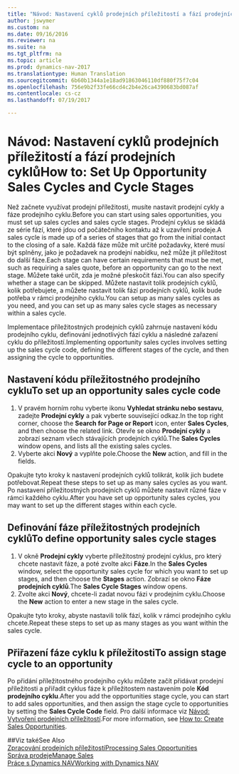 ```yaml
---
title: "Návod: Nastavení cyklů prodejních příležitostí a fází prodejních cyklů"
author: jswymer
ms.custom: na
ms.date: 09/16/2016
ms.reviewer: na
ms.suite: na
ms.tgt_pltfrm: na
ms.topic: article
ms.prod: dynamics-nav-2017
ms.translationtype: Human Translation
ms.sourcegitcommit: 6b60b1344a1e18ad91863046110df880f75f7c04
ms.openlocfilehash: 756e9b2f33fe66cd4c2b4e26ca4390683bd087af
ms.contentlocale: cs-cz
ms.lasthandoff: 07/19/2017

---
```

# <a name="how-to-set-up-opportunity-sales-cycles-and-cycle-stages"></a><span data-ttu-id="340d3-102">Návod: Nastavení cyklů prodejních příležitostí a fází prodejních cyklů</span><span class="sxs-lookup"><span data-stu-id="340d3-102">How to: Set Up Opportunity Sales Cycles and Cycle Stages</span></span>
<span data-ttu-id="340d3-103">Než začnete využívat prodejní příležitosti, musíte nastavit prodejní cykly a fáze prodejního cyklu.</span><span class="sxs-lookup"><span data-stu-id="340d3-103">Before you can start using sales opportunities, you must set up sales cycles and sales cycle stages.</span></span> <span data-ttu-id="340d3-104">Prodejní cyklus se skládá ze série fází, které jdou od počátečního kontaktu až k uzavření prodeje.</span><span class="sxs-lookup"><span data-stu-id="340d3-104">A sales cycle is made up of a series of stages that go from the initial contact to the closing of a sale.</span></span> <span data-ttu-id="340d3-105">Každá fáze může mít určité požadavky, které musí být splněny, jako je požadavek na prodejní nabídku, než může jít příležitost do další fáze.</span><span class="sxs-lookup"><span data-stu-id="340d3-105">Each stage can have certain requirements that must be met, such as requiring a sales quote, before an opportunity can go to the next stage.</span></span> <span data-ttu-id="340d3-106">Můžete také určit, zda je možné přeskočit fázi.</span><span class="sxs-lookup"><span data-stu-id="340d3-106">You can also specify whether a stage can be skipped.</span></span> <span data-ttu-id="340d3-107">Můžete nastavit tolik prodejních cyklů, kolik potřebujete, a můžete nastavit tolik fází prodejních cyklů, kolik bude potřeba v rámci prodejního cyklu.</span><span class="sxs-lookup"><span data-stu-id="340d3-107">You can setup as many sales cycles as you need, and you can set up as many sales cycle stages as necessary within a sales cycle.</span></span>

<span data-ttu-id="340d3-108">Implementace příležitostných prodejních cyklů zahrnuje nastavení kódu prodejního cyklu, definování jednotlivých fází cyklu a následné zařazení cyklu do příležitostí.</span><span class="sxs-lookup"><span data-stu-id="340d3-108">Implementing opportunity sales cycles involves setting up the sales cycle code, defining the different stages of the cycle, and then assigning the cycle to opportunities.</span></span>

## <a name="to-set-up-an-opportunity-sales-cycle-code"></a><span data-ttu-id="340d3-109">Nastavení kódu příležitostného prodejního cyklu</span><span class="sxs-lookup"><span data-stu-id="340d3-109">To set up an opportunity sales cycle code</span></span>
1. <span data-ttu-id="340d3-110">V pravém horním rohu vyberte ikonu **Vyhledat stránku nebo sestavu**, zadejte **Prodejní cykly** a pak vyberte související odkaz.</span><span class="sxs-lookup"><span data-stu-id="340d3-110">In the top right corner, choose the **Search for Page or Report** icon, enter **Sales Cycles**, and then choose the related link.</span></span> <span data-ttu-id="340d3-111">Otevře se okno **Prodejní cykly** a zobrazí seznam všech stávajících prodejních cyklů.</span><span class="sxs-lookup"><span data-stu-id="340d3-111">The **Sales Cycles** window opens, and lists all the existing sales cycles.</span></span>
2. <span data-ttu-id="340d3-112">Vyberte akci **Nový** a vyplňte pole.</span><span class="sxs-lookup"><span data-stu-id="340d3-112">Choose the **New** action, and fill in the fields.</span></span>

<span data-ttu-id="340d3-113">Opakujte tyto kroky k nastavení prodejních cyklů tolikrát, kolik jich budete potřebovat.</span><span class="sxs-lookup"><span data-stu-id="340d3-113">Repeat these steps to set up as many sales cycles as you want.</span></span> <span data-ttu-id="340d3-114">Po nastavení příležitostných prodejních cyklů můžete nastavit různé fáze v rámci každého cyklu.</span><span class="sxs-lookup"><span data-stu-id="340d3-114">After you have set up opportunity sales cycles, you may want to set up the different stages within each cycle.</span></span>

## <a name="to-define-opportunity-sales-cycle-stages"></a><span data-ttu-id="340d3-115">Definování fáze příležitostných prodejních cyklů</span><span class="sxs-lookup"><span data-stu-id="340d3-115">To define opportunity sales cycle stages</span></span>
1. <span data-ttu-id="340d3-116">V okně **Prodejní cykly** vyberte příležitostný prodejní cyklus, pro který chcete nastavit fáze, a poté zvolte akci **Fáze**.</span><span class="sxs-lookup"><span data-stu-id="340d3-116">In the **Sales Cycles** window, select the opportunity sales cycle for which you want to set up stages, and then choose the **Stages** action.</span></span> <span data-ttu-id="340d3-117">Zobrazí se okno **Fáze prodejních cyklů**.</span><span class="sxs-lookup"><span data-stu-id="340d3-117">The **Sales Cycle Stages** window opens.</span></span>
2. <span data-ttu-id="340d3-118">Zvolte akci **Nový**, chcete-li zadat novou fázi v prodejním cyklu.</span><span class="sxs-lookup"><span data-stu-id="340d3-118">Choose the **New** action to enter a new stage in the sales cycle.</span></span>

<span data-ttu-id="340d3-119">Opakujte tyto kroky, abyste nastavili tolik fází, kolik v rámci prodejního cyklu chcete.</span><span class="sxs-lookup"><span data-stu-id="340d3-119">Repeat these steps to set up as many stages as you want within the sales cycle.</span></span>

## <a name="to-assign-stage-cycle-to-an-opportunity"></a><span data-ttu-id="340d3-120">Přiřazení fáze cyklu k příležitosti</span><span class="sxs-lookup"><span data-stu-id="340d3-120">To assign stage cycle to an opportunity</span></span>
<span data-ttu-id="340d3-121">Po přidání  příležitostného prodejního cyklu můžete začít přidávat prodejní příležitosti a přiřadit cyklus fáze k příležitostem nastavením pole **Kód prodejního cyklu**.</span><span class="sxs-lookup"><span data-stu-id="340d3-121">After you add the opportunities stage cycle, you can start to add sales opportunities, and then assign the stage cycle to opportunities by setting the **Sales Cycle Code** field.</span></span> <span data-ttu-id="340d3-122">Pro další informace viz [Návod: Vytvoření prodejních příležitostí](marketing-how-create-opportunities.md).</span><span class="sxs-lookup"><span data-stu-id="340d3-122">For more information, see [How to: Create Sales Opportunities](marketing-how-create-opportunities.md).</span></span>

##<a name="see-also"></a><span data-ttu-id="340d3-123">Viz také</span><span class="sxs-lookup"><span data-stu-id="340d3-123">See Also</span></span>  
[<span data-ttu-id="340d3-124">Zpracování prodejních příležitostí</span><span class="sxs-lookup"><span data-stu-id="340d3-124">Processing Sales Opportunities</span></span>](marketing-processing-sales-opportunities.md)  
[<span data-ttu-id="340d3-125">Správa prodeje</span><span class="sxs-lookup"><span data-stu-id="340d3-125">Manage Sales</span></span>](sales-manage-sales.md)  
[<span data-ttu-id="340d3-126">Práce s Dynamics NAV</span><span class="sxs-lookup"><span data-stu-id="340d3-126">Working with Dynamics NAV</span></span>](ui-work-product.md)

